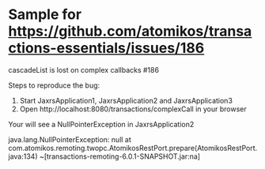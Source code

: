 # Sample for https://github.com/atomikos/transactions-essentials/issues/186

cascadeList is lost on complex callbacks #186

Steps to reproduce the bug:

1) Start JaxrsApplication1, JaxrsApplication2 and JaxrsApplication3
2) Open http://localhost:8080/transactions/complexCall in your browser

Your will see a NullPointerException in JaxrsApplication2

java.lang.NullPointerException: null
	at com.atomikos.remoting.twopc.AtomikosRestPort.prepare(AtomikosRestPort.java:134) ~[transactions-remoting-6.0.1-SNAPSHOT.jar:na]

